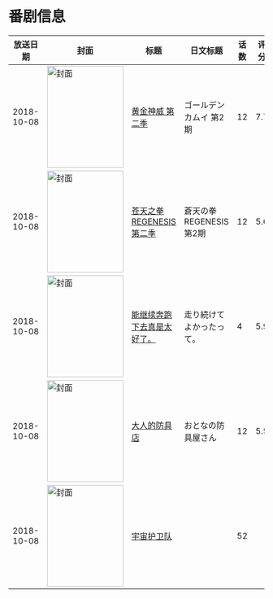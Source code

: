 # 番剧信息

|放送日期|封面|标题|日文标题|话数|评分|评分人数|
|---|---|---|---|---|---|---|
|2018-10-08|<img src="//lain.bgm.tv/pic/cover/c/82/b2/251547_QG80O.jpg" alt="封面" style="width:150px;height:200px;object-fit:cover;">|[黄金神威 第二季](https://bangumi.tv/subject/251547)|ゴールデンカムイ 第2期|12|7.7|2810人评分|
|2018-10-08|<img src="//lain.bgm.tv/pic/cover/c/0c/e8/256863_3zVwI.jpg" alt="封面" style="width:150px;height:200px;object-fit:cover;">|[苍天之拳 REGENESIS 第二季](https://bangumi.tv/subject/256863)|蒼天の拳 REGENESIS 第2期|12|5.6|62人评分|
|2018-10-08|<img src="//lain.bgm.tv/pic/cover/c/17/b4/259135_E3J9f.jpg" alt="封面" style="width:150px;height:200px;object-fit:cover;">|[能继续奔跑下去真是太好了。](https://bangumi.tv/subject/259135)|走り続けてよかったって。|4|5.9|225人评分|
|2018-10-08|<img src="//lain.bgm.tv/pic/cover/c/d1/46/262112_X22Pp.jpg" alt="封面" style="width:150px;height:200px;object-fit:cover;">|[大人的防具店](https://bangumi.tv/subject/262112)|おとなの防具屋さん|12|5.5|685人评分|
|2018-10-08|<img src="//lain.bgm.tv/pic/cover/c/2d/1c/429333_nxxX4.jpg" alt="封面" style="width:150px;height:200px;object-fit:cover;">|[宇宙护卫队](https://bangumi.tv/subject/429333)||52|||

